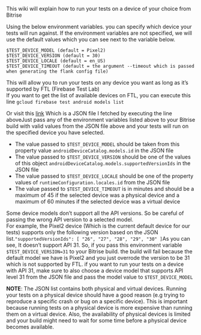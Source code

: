This wiki will explain how to run your tests on a device of your choice from Bitrise

Using the below environment variables. you can specify which device your tests will run against. If the environment variables are not specified, we will use the default values which you can see next to the variable below.

    $TEST_DEVICE_MODEL (default = Pixel2)
    $TEST_DEVICE_VERSION (default = 30)
    $TEST_DEVICE_LOCALE (default = en_US)
    $TEST_DEVICE_TIMEOUT (default = the argument --timeout which is passed when generating the flank config file)

This will allow you to run your tests on any device you want as long as it’s supported by FTL (Firebase Test Lab)  
If you want to get the list of available devices on FTL, you can execute this line  `gcloud firebase test android models list`

Or visit this  [link](http://json-parser.com/bb6930e6)  Which is a JSON file I fetched by executing the line aboveJust pass any of the environment variables listed above to your Bitrise build with valid values from the JSON file above and your tests will run on the specified device you have selected.

-   The value passed to  `$TEST_DEVICE_MODEL`  should be taken from this property value  `androidDeviceCatalog.models.id`  in the JSON file
-   The value passed to  `$TEST_DEVICE_VERSION`  should be one of the values of this object  `androidDeviceCatalog.models.supportedVersionIds`  in the JSON file
-   The value passed to  `$TEST_DEVICE_LOCALE`  should be one of the property values of  `runtimeConfiguration.locales.id`  from the JSON file
-   The value passed to  `$TEST_DEVICE_TIMEOUT`  is in minutes and should be a maximum of 45 if the selected device was a physical device and a maximum of 60 minutes if the selected device was a virtual device

Some device models don’t support all the API versions. So be careful of passing the wrong API version to a selected model.  
For example, the Pixel2 device (Which is the current default device for our tests) supports only the following version based on the JSON list.`"supportedVersionIds": [ "26", "27", "28", "29", "30" ]`As you can see, It doesn’t support API 31. So, if you pass this environment variable  `$TEST_DEVICE_VERSION=31`  to your Bitrise build. the build will fail because the default model we have is Pixel2 and you just overrode the version to be 31 which is not supported by FTL. if you want to run your tests on a device with API 31, make sure to also choose a device model that supports API level 31 from the JSON file and pass the model value to  `$TEST_DEVICE_MODEL`

**NOTE**: The JSON list contains both physical and virtual devices. Running your tests on a physical device should have a good reason (e.g trying to reproduce a specific crash or bug on a specific device). This is important because running tests on a physical device is more expensive than running them on a virtual device. Also, the availability of physical devices is limited and your build might need to wait for some time before a physical device becomes available.
